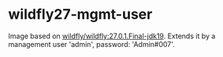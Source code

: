 # wildfly27-mgmt-user

Image based on [wildfly/wildfly:27.0.1.Final-jdk19](https://quay.io/repository/wildfly/wildfly). Extends it by a management user 'admin', password: 'Admin#007'.

